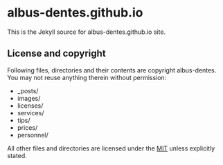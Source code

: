 # albus-dentes.github.io
This is the Jekyll source for albus-dentes.github.io site.

## License and copyright

Following files, directories and their contents are copyright albus-dentes. You may not reuse anything therein without permission:

* _posts/
* images/
* licenses/
* services/
* tips/
* prices/
* personnel/

All other files and directories are licensed under the [MIT](http://www.opensource.org/licenses/mit-license.php) unless explicitly stated. 
